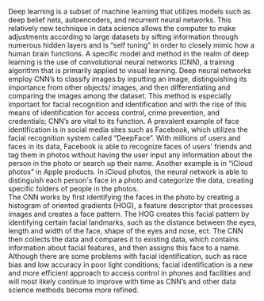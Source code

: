 Deep learning is a subset of machine learning that utilizes models such as deep belief nets, autoencoders, and recurrent neural networks. This relatively new technique in data science allows the computer to make adjustments according to large datasets by sifting information through numerous hidden layers and is “self tuning” in order to closely mimic how a human brain functions. A specific model and method in the realm of deep learning is the use of convolutional neural networks (CNN), a training algorithm that is primarily applied to visual learning. 
Deep neural networks employ CNN’s to classify images by inputting an image, distinguishing its importance from other objects/ images, and then differentiating and comparing the images among the dataset. This method is especially important for facial recognition and identification and with the rise of this means of identification for access control, crime prevention, and credentials; CNN’s are vital to its function. 
A prevalent example of face identification is in social media sites such as Facebook, which utilizes the facial recognition system called “DeepFace”. With millions of users and faces in its data, Facebook is able to recognize faces of users’ friends and tag them in photos without having the user input any information about the person in the photo or search up their name. Another example is in “iCloud photos” in Apple products. In iCloud photos, the neural network is able to distinguish each person's face in a photo and categorize the data, creating specific folders of people in the photos.  
The CNN works by first identifying the faces in the photo by creating a histogram of oriented gradients (HOG), a feature descriptor that processes images and creates a face pattern. The HOG creates this facial pattern by identifying certain facial landmarks, such as the distance between the eyes, length and width of the face, shape of the eyes and nose, ect. The CNN then collects the data and compares it to existing data, which contains information about facial features, and then assigns this face to a name. Although there are some problems with facial identification, such as race bias and low accuracy in poor light conditions; facial identification is a new and more efficient approach to access control in phones and facilities and will most likely continue to improve with time as CNN’s and other data science methods become more refined. 

